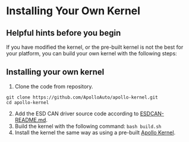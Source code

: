 # Installing Your Own Kernel

## Helpful hints before you begin
If you have modified the kernel, or the pre-built kernel is not the best for your platform, you can build your own kernel with the following steps:

## Installing your own kernel
1.  Clone the code from repository.
```
git clone https://github.com/ApolloAuto/apollo-kernel.git
cd apollo-kernel
```

2.  Add the ESD CAN driver source code according to [ESDCAN-README.md](https://github.com/ApolloAuto/apollo-kernel/blob/master/linux/ESDCAN-README.md).
3.  Build the kernel with the following command:
```bash build.sh```
4.  Install the kernel the same way as using a pre-built [Apollo Kernel](how_to_install_apollo_kernel.md).
